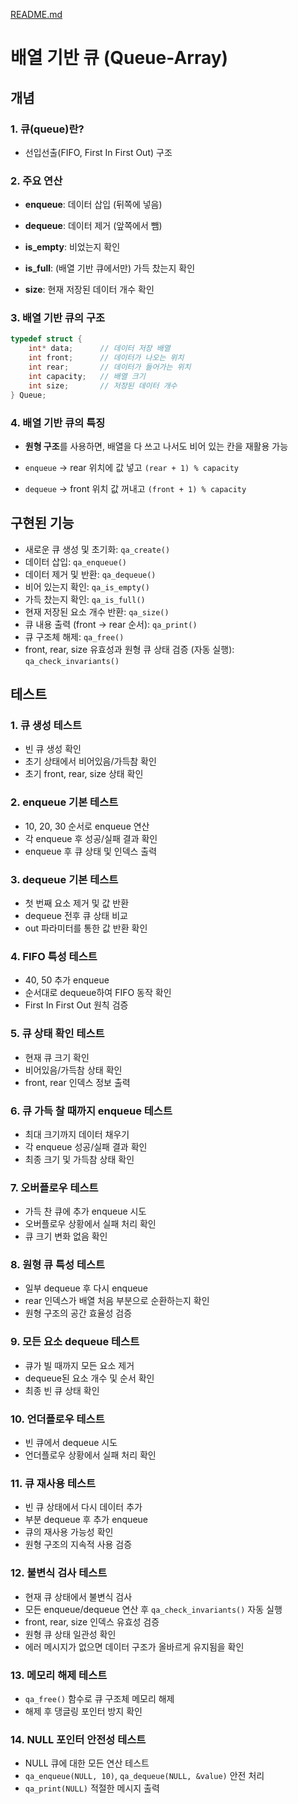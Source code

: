 [README.md](https://github.com/user-attachments/files/21773614/README.qa.md)
# 배열 기반 큐 (Queue-Array)

## 개념

### 1. 큐(queue)란?

- 선입선출(FIFO, First In First Out) 구조

### 2. 주요 연산

- **enqueue**: 데이터 삽입 (뒤쪽에 넣음)

- **dequeue**: 데이터 제거 (앞쪽에서 뺌)

- **is_empty**: 비었는지 확인

- **is_full**: (배열 기반 큐에서만) 가득 찼는지 확인

- **size**: 현재 저장된 데이터 개수 확인

### 3. 배열 기반 큐의 구조

```c
typedef struct {
    int* data;      // 데이터 저장 배열
    int front;      // 데이터가 나오는 위치
    int rear;       // 데이터가 들어가는 위치
    int capacity;   // 배열 크기
    int size;       // 저장된 데이터 개수
} Queue;
```

### 4. 배열 기반 큐의 특징

- **원형 구조**를 사용하면, 배열을 다 쓰고 나서도 비어 있는 칸을 재활용 가능

- `enqueue` → rear 위치에 값 넣고 `(rear + 1) % capacity`

- `dequeue` → front 위치 값 꺼내고 `(front + 1) % capacity`

## 구현된 기능

- 새로운 큐 생성 및 초기화: `qa_create()`
- 데이터 삽입: `qa_enqueue()`
- 데이터 제거 및 반환: `qa_dequeue()`
- 비어 있는지 확인: `qa_is_empty()`
- 가득 찼는지 확인: `qa_is_full()`
- 현재 저장된 요소 개수 반환: `qa_size()`
- 큐 내용 출력 (front -> rear 순서): `qa_print()`
- 큐 구조체 해제: `qa_free()`
- front, rear, size 유효성과 원형 큐 상태 검증 (자동 실행): `qa_check_invariants()`

## 테스트

### 1. 큐 생성 테스트

- 빈 큐 생성 확인
- 초기 상태에서 비어있음/가득참 확인
- 초기 front, rear, size 상태 확인

### 2. enqueue 기본 테스트

- 10, 20, 30 순서로 enqueue 연산
- 각 enqueue 후 성공/실패 결과 확인
- enqueue 후 큐 상태 및 인덱스 출력

### 3. dequeue 기본 테스트

- 첫 번째 요소 제거 및 값 반환
- dequeue 전후 큐 상태 비교
- out 파라미터를 통한 값 반환 확인

### 4. FIFO 특성 테스트

- 40, 50 추가 enqueue
- 순서대로 dequeue하여 FIFO 동작 확인
- First In First Out 원칙 검증

### 5. 큐 상태 확인 테스트

- 현재 큐 크기 확인
- 비어있음/가득참 상태 확인
- front, rear 인덱스 정보 출력

### 6. 큐 가득 찰 때까지 enqueue 테스트

- 최대 크기까지 데이터 채우기
- 각 enqueue 성공/실패 결과 확인
- 최종 크기 및 가득참 상태 확인

### 7. 오버플로우 테스트

- 가득 찬 큐에 추가 enqueue 시도
- 오버플로우 상황에서 실패 처리 확인
- 큐 크기 변화 없음 확인

### 8. 원형 큐 특성 테스트

- 일부 dequeue 후 다시 enqueue
- rear 인덱스가 배열 처음 부분으로 순환하는지 확인
- 원형 구조의 공간 효율성 검증

### 9. 모든 요소 dequeue 테스트

- 큐가 빌 때까지 모든 요소 제거
- dequeue된 요소 개수 및 순서 확인
- 최종 빈 큐 상태 확인

### 10. 언더플로우 테스트

- 빈 큐에서 dequeue 시도
- 언더플로우 상황에서 실패 처리 확인

### 11. 큐 재사용 테스트

- 빈 큐 상태에서 다시 데이터 추가
- 부분 dequeue 후 추가 enqueue
- 큐의 재사용 가능성 확인
- 원형 구조의 지속적 사용 검증

### 12. 불변식 검사 테스트

- 현재 큐 상태에서 불변식 검사
- 모든 enqueue/dequeue 연산 후 `qa_check_invariants()` 자동 실행
- front, rear, size 인덱스 유효성 검증
- 원형 큐 상태 일관성 확인
- 에러 메시지가 없으면 데이터 구조가 올바르게 유지됨을 확인

### 13. 메모리 해제 테스트

- `qa_free()` 함수로 큐 구조체 메모리 해제
- 해제 후 댕글링 포인터 방지 확인

### 14. NULL 포인터 안전성 테스트

- NULL 큐에 대한 모든 연산 테스트
- `qa_enqueue(NULL, 10)`, `qa_dequeue(NULL, &value)` 안전 처리
- `qa_print(NULL)` 적절한 메시지 출력


